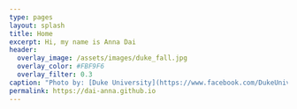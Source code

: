 ```yaml
---
type: pages
layout: splash
title: Home
excerpt: Hi, my name is Anna Dai
header:
  overlay_image: /assets/images/duke_fall.jpg
  overlay_color: #FBF9F6
  overlay_filter: 0.3
caption: "Photo by: [Duke University](https://www.facebook.com/DukeUniv/photos/pcb.10158247929666475/10158247928966475/)"
permalink: https://dai-anna.github.io
---
```


